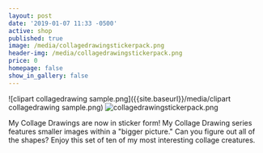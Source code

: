 ```yaml
---
layout: post
date: '2019-01-07 11:33 -0500'
active: shop
published: true
image: /media/collagedrawingstickerpack.png
header-img: /media/collagedrawingstickerpack.png
price: 0
homepage: false
show_in_gallery: false
---
```

![clipart collagedrawing sample.png]({{site.baseurl}}/media/clipart collagedrawing sample.png)
![collagedrawingstickerpack.png]({{site.baseurl}}/media/collagedrawingstickerpack.png)


My Collage Drawings are now in sticker form! My Collage Drawing series features smaller images within a "bigger picture." Can you figure out all of the shapes? Enjoy this set of ten of my most interesting collage creatures.
